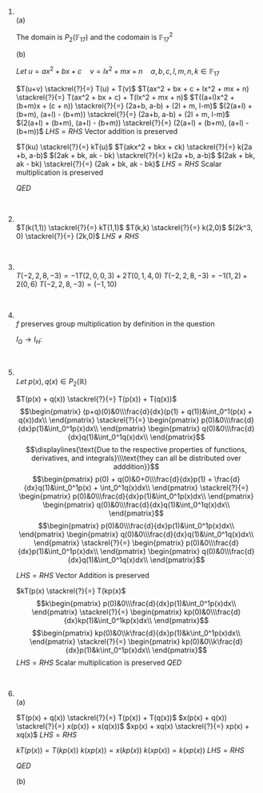 1. 
	<br>(a) 
	
	The domain is $P_2(\mathbb{F}_{17})$ and the codomain is $\mathbb{F}_{17}^2$
	
	(b)
	
	$Let \; u = ax^2 + bx + c \quad v = lx^2+mx+n \quad a,b,c,l,m,n,k \in \mathbb{F}_{17}$
	
	$T(u+v) \stackrel{?}{=} T(u) + T(v)$
	$T(ax^2 + bx + c + lx^2 + mx + n) \stackrel{?}{=} T(ax^2 + bx + c) + T(lx^2 + mx + n)$
	$T((a+l)x^2 + (b+m)x + (c + n)) \stackrel{?}{=} (2a+b, a-b) + (2l + m, l-m)$
	$(2(a+l) + (b+m), (a+l) - (b+m)) \stackrel{?}{=} (2a+b, a-b) + (2l + m, l-m)$
	$(2(a+l) + (b+m), (a+l) - (b+m)) \stackrel{?}{=} (2(a+l) + (b+m), (a+l) - (b+m))$
	$LHS = RHS$
	Vector addition is preserved
	
	$T(ku) \stackrel{?}{=} kT(u)$
	$T(akx^2 + bkx + ck) \stackrel{?}{=} k(2a +b, a-b)$
	$(2ak + bk, ak - bk) \stackrel{?}{=} k(2a +b, a-b)$
	$(2ak + bk, ak - bk) \stackrel{?}{=} (2ak + bk, ak - bk)$
	$LHS = RHS$
	Scalar multiplication is preserved
	
	$QED$

<div style="page-break-after: always; visibility: hidden">\pagebreak</div>

2. 
	<br>$T(k(1,1)) \stackrel{?}{=} kT(1,1)$
	$T(k,k) \stackrel{?}{=} k(2,0)$
	$(2k^3, 0) \stackrel{?}{=} (2k,0)$
	$LHS \neq RHS$

<div style="page-break-after: always; visibility: hidden">\pagebreak</div>

3. 
	<br>$T(-2,2,8,-3)= -1T(2,0,0,3) + 2T(0,1,4,0)$
	$T(-2,2,8,-3)= -1(1,2) + 2(0,6)$
	$T(-2,2,8,-3)= (-1,10)$

<div style="page-break-after: always; visibility: hidden">\pagebreak</div>

4. 
	<br>$f$ preserves group multiplication by definition in the question
	
	 $I_G \rightarrow I_H$:


<div style="page-break-after: always; visibility: hidden">\pagebreak</div>

5. 
	<br>$Let \; p(x), q(x) \in P_2(\mathbb{R})$
	
	$T(p(x) + q(x)) \stackrel{?}{=} T(p(x)) + T(q(x))$
	$$\begin{pmatrix}   (p+q)(0)&0\\\frac{d}{dx}(p(1) + q(1))&\int_0^1(p(x) + q(x))dx\\ \end{pmatrix} \stackrel{?}{=} \begin{pmatrix}   p(0)&0\\\frac{d}{dx}p(1)&\int_0^1p(x)dx\\ \end{pmatrix} \begin{pmatrix}   q(0)&0\\\frac{d}{dx}q(1)&\int_0^1q(x)dx\\ \end{pmatrix}$$
	$$\displaylines{\text{Due to the respective properties of functions, derivatives, and integrals}\\\text{they can all be distributed over adddition}}$$
	$$\begin{pmatrix}   p(0) + q(0)&0+0\\\frac{d}{dx}p(1) + \frac{d}{dx}q(1)&\int_0^1p(x) + \int_0^1q(x)dx\\ \end{pmatrix} \stackrel{?}{=} \begin{pmatrix}   p(0)&0\\\frac{d}{dx}p(1)&\int_0^1p(x)dx\\ \end{pmatrix} \begin{pmatrix}   q(0)&0\\\frac{d}{dx}q(1)&\int_0^1q(x)dx\\ \end{pmatrix}$$
	$$\begin{pmatrix}   p(0)&0\\\frac{d}{dx}p(1)&\int_0^1p(x)dx\\ \end{pmatrix} \begin{pmatrix}   q(0)&0\\\frac{d}{dx}q(1)&\int_0^1q(x)dx\\ \end{pmatrix} \stackrel{?}{=} \begin{pmatrix}   p(0)&0\\\frac{d}{dx}p(1)&\int_0^1p(x)dx\\ \end{pmatrix} \begin{pmatrix}   q(0)&0\\\frac{d}{dx}q(1)&\int_0^1q(x)dx\\ \end{pmatrix}$$
	
	$LHS = RHS$
	Vector Addition is preserved
	
	$kT(p(x) \stackrel{?}{=} T(kp(x)$
	$$k\begin{pmatrix}   p(0)&0\\\frac{d}{dx}p(1)&\int_0^1p(x)dx\\ \end{pmatrix} \stackrel{?}{=} \begin{pmatrix}   kp(0)&0\\\frac{d}{dx}kp(1)&\int_0^1kp(x)dx\\ \end{pmatrix}$$
	$$\begin{pmatrix}   kp(0)&0\\k\frac{d}{dx}p(1)&k\int_0^1p(x)dx\\ \end{pmatrix} \stackrel{?}{=} \begin{pmatrix}   kp(0)&0\\k\frac{d}{dx}p(1)&k\int_0^1p(x)dx\\ \end{pmatrix}$$
	$LHS = RHS$
	Scalar multiplication is preserved
	$QED$

<div style="page-break-after: always; visibility: hidden">\pagebreak</div>

6. 
	<br>(a)
	
	$T(p(x) + q(x)) \stackrel{?}{=} T(p(x)) + T(q(x))$
	$x(p(x) + q(x)) \stackrel{?}{=} x(p(x)) + x(q(x))$
	$xp(x) + xq(x) \stackrel{?}{=} xp(x) + xq(x)$
	$LHS = RHS$
	
	$kT(p(x)) = T(kp(x))$
	$k(xp(x)) = x(kp(x))$
	$k(xp(x)) = k(xp(x))$
	$LHS = RHS$
	
	$QED$
	
	(b)
	
	